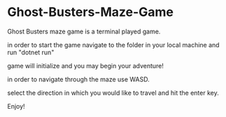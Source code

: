 # Ghost-Busters-Maze-Game

Ghost Busters maze game is a terminal played game.

in order to start the game navigate to the folder in your local machine and run "dotnet run"

game will initialize and you may begin your adventure!

in order to navigate through the maze use WASD.

select the direction in which you would like to travel and hit the enter key.

Enjoy!
